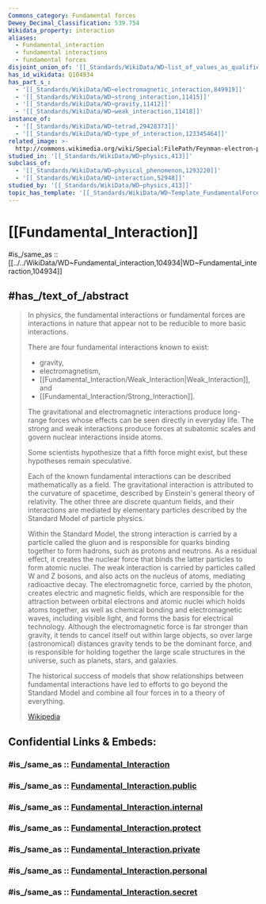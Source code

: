 ```yaml
---
Commons_category: Fundamental forces
Dewey_Decimal_Classification: 539.754
Wikidata_property: interaction
aliases:
  - Fundamental_interaction
  - fundamental interactions
  - fundamental forces
disjoint_union_of: '[[_Standards/WikiData/WD~list_of_values_as_qualifiers,23766486]]'
has_id_wikidata: Q104934
has_part_s_:
  - '[[_Standards/WikiData/WD~electromagnetic_interaction,849919]]'
  - '[[_Standards/WikiData/WD~strong_interaction,11415]]'
  - '[[_Standards/WikiData/WD~gravity,11412]]'
  - '[[_Standards/WikiData/WD~weak_interaction,11418]]'
instance_of:
  - '[[_Standards/WikiData/WD~tetrad,29428373]]'
  - '[[_Standards/WikiData/WD~type_of_interaction,123345464]]'
related_image: >-
  http://commons.wikimedia.org/wiki/Special:FilePath/Feynman-electron-photon-emission.svg
studied_in: '[[_Standards/WikiData/WD~physics,413]]'
subclass_of:
  - '[[_Standards/WikiData/WD~physical_phenomenon,1293220]]'
  - '[[_Standards/WikiData/WD~interaction,52948]]'
studied_by: '[[_Standards/WikiData/WD~physics,413]]'
topic_has_template: '[[_Standards/WikiData/WD~Template_FundamentalForces,8081453]]'
---
```


# [[Fundamental_Interaction]] 

#is_/same_as :: [[../../WikiData/WD~Fundamental_interaction,104934|WD~Fundamental_interaction,104934]] 

## #has_/text_of_/abstract 

> In physics, the fundamental interactions or fundamental forces 
> are interactions in nature that appear not to be reducible to more basic interactions. 
>
> There are four fundamental interactions known to exist: 
> - gravity, 
> - electromagnetism, 
> - [[Fundamental_Interaction/Weak_Interaction|Weak_Interaction]], and 
> - [[Fundamental_Interaction/Strong_Interaction]]. 
> 
> The gravitational and electromagnetic interactions produce long-range forces whose effects can be seen directly in everyday life. The strong and weak interactions produce forces at subatomic scales and govern nuclear interactions inside atoms.
>
> Some scientists hypothesize that a fifth force might exist, but these hypotheses remain speculative. 
>
> Each of the known fundamental interactions can be described mathematically as a field. The gravitational interaction is attributed to the curvature of spacetime, described by Einstein's general theory of relativity. The other three are discrete quantum fields, and their interactions are mediated by elementary particles described by the Standard Model of particle physics.
>
> Within the Standard Model, the strong interaction is carried by a particle called the gluon and is responsible for quarks binding together to form hadrons, such as protons and neutrons.  As a residual effect, it creates the nuclear force that binds the latter particles to form atomic nuclei. The weak interaction is carried by particles called W and Z bosons, and also acts on the nucleus of atoms, mediating radioactive decay. The electromagnetic force, carried by the photon, creates electric and magnetic fields, which are responsible for the attraction between orbital electrons and atomic nuclei which holds atoms together, as well as chemical bonding and electromagnetic waves, including visible light, and forms the basis for electrical technology. Although the electromagnetic force is far stronger than gravity, it tends to cancel itself out within large objects, so over large (astronomical) distances gravity tends to be the dominant force, and is responsible for holding together the large scale structures in the universe, such as planets, stars, and galaxies.
>
> The historical success of models that show relationships between fundamental interactions have led to efforts to go beyond the Standard Model and combine all four forces in to a theory of everything.
>
> [Wikipedia](https://en.wikipedia.org/wiki/Fundamental%20interaction)


## Confidential Links & Embeds: 

### #is_/same_as :: [Fundamental_Interaction](/_Standards/Science/Physics/Quantum_Mechanics/Fundamental_Interaction.md) 

### #is_/same_as :: [Fundamental_Interaction.public](/_public/Science/Physics/Quantum_Mechanics/Fundamental_Interaction.public.md) 

### #is_/same_as :: [Fundamental_Interaction.internal](/_internal/Science/Physics/Quantum_Mechanics/Fundamental_Interaction.internal.md) 

### #is_/same_as :: [Fundamental_Interaction.protect](/_protect/Science/Physics/Quantum_Mechanics/Fundamental_Interaction.protect.md) 

### #is_/same_as :: [Fundamental_Interaction.private](/_private/Science/Physics/Quantum_Mechanics/Fundamental_Interaction.private.md) 

### #is_/same_as :: [Fundamental_Interaction.personal](/_personal/Science/Physics/Quantum_Mechanics/Fundamental_Interaction.personal.md) 

### #is_/same_as :: [Fundamental_Interaction.secret](/_secret/Science/Physics/Quantum_Mechanics/Fundamental_Interaction.secret.md)
